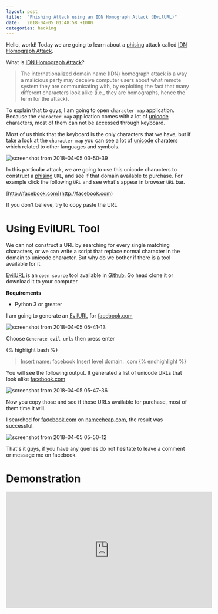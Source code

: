 ```yaml
---
layout: post
title:  "Phishing Attack using an IDN Homograph Attack (EvilURL)"
date:   2018-04-05 01:48:58 +1000
categories: hacking
---
```


Hello, world! Today we are going to learn about a [phising](https://en.wikipedia.org/wiki/Phishing) attack called [IDN Homograph Attack](https://en.wikipedia.org/wiki/IDN_homograph_attack).

What is [IDN Homograph Attack](https://en.wikipedia.org/wiki/IDN_homograph_attack)?

> The internationalized domain name (IDN) homograph attack is a way a malicious party may deceive computer users about what remote system they are communicating with, by exploiting the fact that many different characters look alike (i.e., they are homographs, hence the term for the attack).

To explain that to guys, I am going to open `character map` application. Because the `character map` application comes with a lot of [unicode](https://en.wikipedia.org/wiki/Unicode) characters, most of them can not be accessed through keyboard.

<script async src="//pagead2.googlesyndication.com/pagead/js/adsbygoogle.js"></script>
<ins class="adsbygoogle"
     style="display:block; text-align:center;"
     data-ad-layout="in-article"
     data-ad-format="fluid"
     data-ad-client="ca-pub-4793783684558224"
     data-ad-slot="5716606909"></ins>
<script>
     (adsbygoogle = window.adsbygoogle || []).push({});
</script>

Most of us think that the keyboard is the only characters that we have, but if take a look at the `character map` you can see a lot of [unicode](https://en.wikipedia.org/wiki/Unicode) charaters which related to other languages and symbols.

![screenshot from 2018-04-05 03-50-39](https://user-images.githubusercontent.com/37883010/38324791-9d219050-3884-11e8-9586-dec1bb37ccd1.png)

In this particular attack, we are going to use this unicode characters to construct a [phising](https://en.wikipedia.org/wiki/Phishing) `URL`, and see if that domain available to purchase. For example click the following `URL` and see what's appear in browser `URL` bar.

[http://fаϲеbооk.com](http://fаϲеbооk.com)

If you don't believe, try to copy paste the URL

# Using EvilURL Tool

We can not construct a URL by searching for every single matching characters, or we can write a script that replace normal character in the domain to unicode character. But why do we bother if there is a tool available for it.

[EvilURL](https://github.com/UndeadSec/EvilURL) is an `open source` tool available in [Github](https://github.com). Go head clone it or download it to your computer

**Requirements**
* Python 3 or greater

I am going to generate an [EvilURL](https://github.com/UndeadSec/EvilURL) for [facebook.com](https://facebook.com)

<script async src="//pagead2.googlesyndication.com/pagead/js/adsbygoogle.js"></script>
<ins class="adsbygoogle"
     style="display:block; text-align:center;"
     data-ad-layout="in-article"
     data-ad-format="fluid"
     data-ad-client="ca-pub-4793783684558224"
     data-ad-slot="5716606909"></ins>
<script>
     (adsbygoogle = window.adsbygoogle || []).push({});
</script>

![screenshot from 2018-04-05 05-41-13](https://user-images.githubusercontent.com/37883010/38330477-176f3010-3894-11e8-9fa0-b447ab28ca05.png)

Choose `Generate evil urls` then press enter

{% highlight bash %}
> Insert name: facebook
> Insert level domain: .com
{% endhighlight %}

You will see the following output. It generated a list of unicode URLs that look alike [facebook.com](https://facebook.com)

![screenshot from 2018-04-05 05-47-36](https://user-images.githubusercontent.com/37883010/38330797-df4aa236-3894-11e8-993f-3298d1724881.png)

Now you copy those and see if those URLs available for purchase, most of them time it will.

<script async src="//pagead2.googlesyndication.com/pagead/js/adsbygoogle.js"></script>
<ins class="adsbygoogle"
     style="display:block; text-align:center;"
     data-ad-layout="in-article"
     data-ad-format="fluid"
     data-ad-client="ca-pub-4793783684558224"
     data-ad-slot="5716606909"></ins>
<script>
     (adsbygoogle = window.adsbygoogle || []).push({});
</script>

I searched for [fаσеbооk.com](http://fаσеbооk.com) on [namecheap.com](http://namecheap.com), the result was successful.

![screenshot from 2018-04-05 05-50-12](https://user-images.githubusercontent.com/37883010/38330934-3cfb2bee-3895-11e8-906a-fd0c9668d281.png)

That's it guys, if you have any queries do not hesitate to leave a comment or message me on facebook.

# Demonstration

<iframe width="560" height="315" src="https://www.youtube.com/embed/qlDOLXB7p08" frameborder="0" allow="autoplay; encrypted-media" allowfullscreen></iframe>